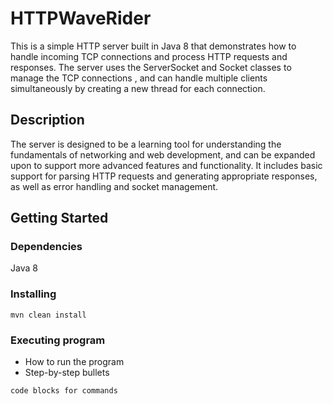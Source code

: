 # HTTPWaveRider

This is a simple HTTP server built in Java 8 that demonstrates how to handle incoming TCP connections and process HTTP 
requests and responses. The server uses the ServerSocket and Socket classes to manage the TCP connections , and can 
handle multiple clients simultaneously by creating a new thread for each connection.

## Description

The server is designed to be a learning tool for understanding the fundamentals of networking and web development, 
and can be expanded upon to support more advanced features and functionality. It includes basic support for parsing 
HTTP requests and generating appropriate responses, as well as error handling and socket management.

## Getting Started

### Dependencies

Java 8

### Installing
```
mvn clean install
```

### Executing program

* How to run the program
* Step-by-step bullets
```
code blocks for commands
```




